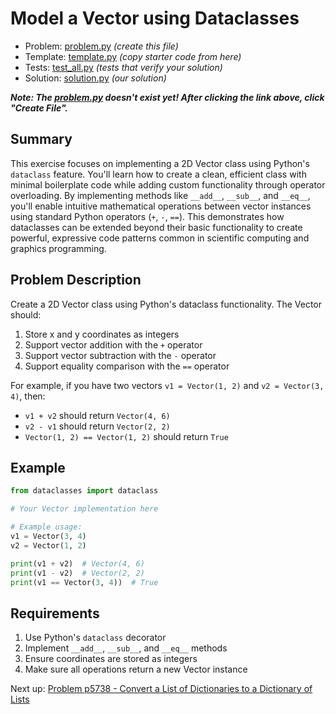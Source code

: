 # Model a Vector using Dataclasses

- Problem: [problem.py](problem.py) _(create this file)_
- Template: [template.py](template.py) _(copy starter code from here)_
- Tests: [test_all.py](test_all.py) _(tests that verify your solution)_
- Solution: [solution.py](solution.py) _(our solution)_

**_Note: The [problem.py](problem.py) doesn't exist yet! After clicking the link above, click "Create File"._**

## Summary

This exercise focuses on implementing a 2D Vector class using Python's `dataclass` feature. You'll learn how to create a clean, efficient class with minimal boilerplate code while adding custom functionality through operator overloading. By implementing methods like `__add__`, `__sub__`, and `__eq__`, you'll enable intuitive mathematical operations between vector instances using standard Python operators (`+`, `-`, `==`). This demonstrates how dataclasses can be extended beyond their basic functionality to create powerful, expressive code patterns common in scientific computing and graphics programming.

## Problem Description

Create a 2D Vector class using Python's dataclass functionality. The Vector should:

1. Store x and y coordinates as integers
2. Support vector addition with the `+` operator
3. Support vector subtraction with the `-` operator
4. Support equality comparison with the `==` operator

For example, if you have two vectors `v1 = Vector(1, 2)` and `v2 = Vector(3, 4)`, then:

- `v1 + v2` should return `Vector(4, 6)`
- `v2 - v1` should return `Vector(2, 2)`
- `Vector(1, 2) == Vector(1, 2)` should return `True`

## Example

```python
from dataclasses import dataclass

# Your Vector implementation here

# Example usage:
v1 = Vector(3, 4)
v2 = Vector(1, 2)

print(v1 + v2)  # Vector(4, 6)
print(v1 - v2)  # Vector(2, 2)
print(v1 == Vector(3, 4))  # True
```

## Requirements

1. Use Python's `dataclass` decorator
2. Implement `__add__`, `__sub__`, and `__eq__` methods
3. Ensure coordinates are stored as integers
4. Make sure all operations return a new Vector instance

Next up: [Problem p5738 - Convert a List of Dictionaries to a Dictionary of Lists](../p5738/index.md)
